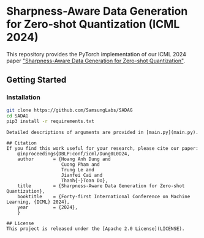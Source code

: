 # Sharpness-Aware Data Generation for Zero-shot Quantization (ICML 2024)
This repository provides the PyTorch implementation of our ICML 2024 paper ["Sharpness-Aware Data Generation for Zero-shot Quantization"](https://arxiv.org/abs/2212.04780).


## Getting Started
### Installation
```bash
git clone https://github.com/SamsungLabs/SADAG
cd SADAG
pip3 install -r requirements.txt
```

```
Detailed descriptions of arguments are provided in [main.py](main.py).

## Citation
If you find this work useful for your research, please cite our paper:
    @inproceedings{DBLP:conf/icml/Dung0L0D24,
    author       = {Hoang Anh Dung and
                    Cuong Pham and
                    Trung Le and
                    Jianfei Cai and
                    Thanh{-}Toan Do},
    title        = {Sharpness-Aware Data Generation for Zero-shot Quantization},
    booktitle    = {Forty-first International Conference on Machine Learning, {ICML} 2024},
    year         = {2024},
    }

## License
This project is released under the [Apache 2.0 License](LICENSE).